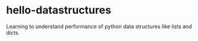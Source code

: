 # hello-datastructures

Learning to understand performance of python data structures like lists and dicts.  

